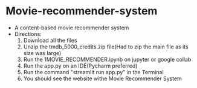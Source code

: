 # Movie-recommender-system
- A content-based movie recommender system
- Directions:
    1. Download all the files
    2. Unzip the tmdb_5000_credits.zip file(Had to zip the main file as its size was large)
    3. Run the 1MOVIE_RECOMMENDER.ipynb on jupyter or google collab
    4. Run the app.py on an IDE(Pycharm preferred)
    5. Run the command "streamlit run app.py" in the Terminal
    6. You should see the website withe Movie Recommender System
